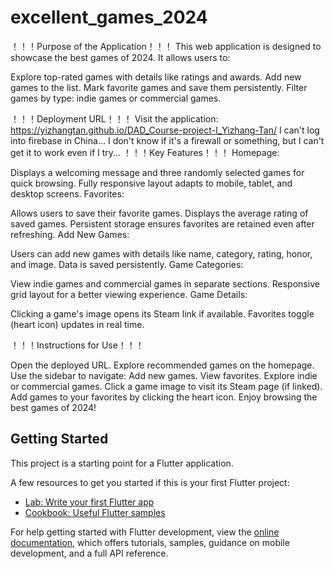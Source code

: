 # excellent_games_2024

！！！Purpose of the Application！！！
This web application is designed to showcase the best games of 2024. It allows users to:

Explore top-rated games with details like ratings and awards.
Add new games to the list.
Mark favorite games and save them persistently.
Filter games by type: indie games or commercial games.

！！！Deployment URL！！！
Visit the application: https://yizhangtan.github.io/DAD_Course-project-I_Yizhang-Tan/
I can't log into firebase in China... I don't know if it's a firewall or something, but I can't get it to work even if I try...
！！！Key Features！！！
Homepage:

Displays a welcoming message and three randomly selected games for quick browsing.
Fully responsive layout adapts to mobile, tablet, and desktop screens.
Favorites:

Allows users to save their favorite games.
Displays the average rating of saved games.
Persistent storage ensures favorites are retained even after refreshing.
Add New Games:

Users can add new games with details like name, category, rating, honor, and image.
Data is saved persistently.
Game Categories:

View indie games and commercial games in separate sections.
Responsive grid layout for a better viewing experience.
Game Details:

Clicking a game's image opens its Steam link if available.
Favorites toggle (heart icon) updates in real time.


！！！Instructions for Use！！！

Open the deployed URL.
Explore recommended games on the homepage.
Use the sidebar to navigate:
Add new games.
View favorites.
Explore indie or commercial games.
Click a game image to visit its Steam page (if linked).
Add games to your favorites by clicking the heart icon.
Enjoy browsing the best games of 2024!


## Getting Started

This project is a starting point for a Flutter application.

A few resources to get you started if this is your first Flutter project:

- [Lab: Write your first Flutter app](https://docs.flutter.dev/get-started/codelab)
- [Cookbook: Useful Flutter samples](https://docs.flutter.dev/cookbook)

For help getting started with Flutter development, view the
[online documentation](https://docs.flutter.dev/), which offers tutorials,
samples, guidance on mobile development, and a full API reference.
